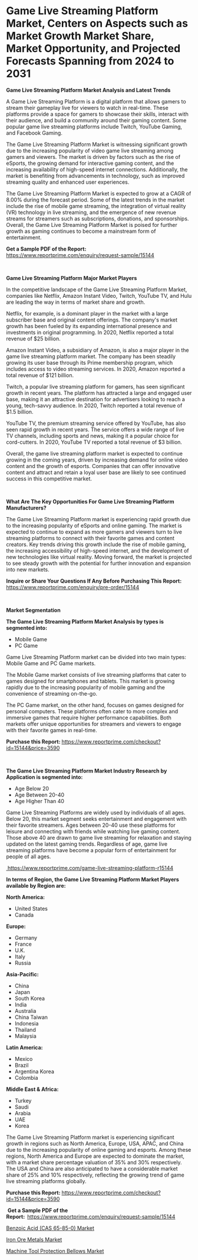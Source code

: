 <p><h1>Game Live Streaming Platform Market, Centers on Aspects such as Market Growth Market Share, Market Opportunity, and Projected Forecasts Spanning from 2024 to 2031</h1></p><p><strong>Game Live Streaming Platform Market Analysis and Latest Trends</strong></p>
<p><p>A Game Live Streaming Platform is a digital platform that allows gamers to stream their gameplay live for viewers to watch in real-time. These platforms provide a space for gamers to showcase their skills, interact with their audience, and build a community around their gaming content. Some popular game live streaming platforms include Twitch, YouTube Gaming, and Facebook Gaming.</p><p>The Game Live Streaming Platform Market is witnessing significant growth due to the increasing popularity of video game live streaming among gamers and viewers. The market is driven by factors such as the rise of eSports, the growing demand for interactive gaming content, and the increasing availability of high-speed internet connections. Additionally, the market is benefiting from advancements in technology, such as improved streaming quality and enhanced user experiences.</p><p>The Game Live Streaming Platform Market is expected to grow at a CAGR of 8.00% during the forecast period. Some of the latest trends in the market include the rise of mobile game streaming, the integration of virtual reality (VR) technology in live streaming, and the emergence of new revenue streams for streamers such as subscriptions, donations, and sponsorships. Overall, the Game Live Streaming Platform Market is poised for further growth as gaming continues to become a mainstream form of entertainment.</p></p>
<p><strong>Get a Sample PDF of the Report:&nbsp;</strong> <a href="https://www.reportprime.com/enquiry/request-sample/15144">https://www.reportprime.com/enquiry/request-sample/15144</a></p>
<p>&nbsp;</p>
<p><strong>Game Live Streaming Platform Major Market Players</strong></p>
<p><p>In the competitive landscape of the Game Live Streaming Platform Market, companies like Netflix, Amazon Instant Video, Twitch, YouTube TV, and Hulu are leading the way in terms of market share and growth. </p><p>Netflix, for example, is a dominant player in the market with a large subscriber base and original content offerings. The company's market growth has been fueled by its expanding international presence and investments in original programming. In 2020, Netflix reported a total revenue of $25 billion.</p><p>Amazon Instant Video, a subsidiary of Amazon, is also a major player in the game live streaming platform market. The company has been steadily growing its user base through its Prime membership program, which includes access to video streaming services. In 2020, Amazon reported a total revenue of $121 billion.</p><p>Twitch, a popular live streaming platform for gamers, has seen significant growth in recent years. The platform has attracted a large and engaged user base, making it an attractive destination for advertisers looking to reach a young, tech-savvy audience. In 2020, Twitch reported a total revenue of $1.5 billion.</p><p>YouTube TV, the premium streaming service offered by YouTube, has also seen rapid growth in recent years. The service offers a wide range of live TV channels, including sports and news, making it a popular choice for cord-cutters. In 2020, YouTube TV reported a total revenue of $3 billion.</p><p>Overall, the game live streaming platform market is expected to continue growing in the coming years, driven by increasing demand for online video content and the growth of esports. Companies that can offer innovative content and attract and retain a loyal user base are likely to see continued success in this competitive market.</p></p>
<p>&nbsp;</p>
<p><strong>What Are The Key Opportunities For Game Live Streaming Platform Manufacturers?</strong></p>
<p><p>The Game Live Streaming Platform market is experiencing rapid growth due to the increasing popularity of eSports and online gaming. The market is expected to continue to expand as more gamers and viewers turn to live streaming platforms to connect with their favorite games and content creators. Key trends driving this growth include the rise of mobile gaming, the increasing accessibility of high-speed internet, and the development of new technologies like virtual reality. Moving forward, the market is projected to see steady growth with the potential for further innovation and expansion into new markets.</p></p>
<p><strong>Inquire or Share Your Questions If Any Before Purchasing This Report:</strong> <a href="https://www.reportprime.com/enquiry/pre-order/15144">https://www.reportprime.com/enquiry/pre-order/15144</a></p>
<p>&nbsp;</p>
<p><strong>Market Segmentation</strong></p>
<p><strong>The Game Live Streaming Platform Market Analysis by types is segmented into:</strong></p>
<p><ul><li>Mobile Game</li><li>PC Game</li></ul></p>
<p><p>Game Live Streaming Platform market can be divided into two main types: Mobile Game and PC Game markets. </p><p>The Mobile Game market consists of live streaming platforms that cater to games designed for smartphones and tablets. This market is growing rapidly due to the increasing popularity of mobile gaming and the convenience of streaming on-the-go.</p><p>The PC Game market, on the other hand, focuses on games designed for personal computers. These platforms often cater to more complex and immersive games that require higher performance capabilities. Both markets offer unique opportunities for streamers and viewers to engage with their favorite games in real-time.</p></p>
<p><strong>Purchase this Report:&nbsp;</strong><a href="https://www.reportprime.com/checkout?id=15144&price=3590">https://www.reportprime.com/checkout?id=15144&price=3590</a></p>
<p>&nbsp;</p>
<p><strong>The Game Live Streaming Platform Market Industry Research by Application is segmented into:</strong></p>
<p><ul><li>Age Below 20</li><li>Age Between 20-40</li><li>Age Higher Than 40</li></ul></p>
<p><p>Game Live Streaming Platforms are widely used by individuals of all ages. Below 20, this market segment seeks entertainment and engagement with their favorite streamers. Ages between 20-40 use these platforms for leisure and connecting with friends while watching live gaming content. Those above 40 are drawn to game live streaming for relaxation and staying updated on the latest gaming trends. Regardless of age, game live streaming platforms have become a popular form of entertainment for people of all ages.</p></p>
<p><a href="https://www.reportprime.com/game-live-streaming-platform-r15144">&nbsp;https://www.reportprime.com/game-live-streaming-platform-r15144</a></p>
<p><strong>In terms of Region, the Game Live Streaming Platform Market Players available by Region are:</strong></p>
<p>
    <p> <strong> North America: </strong>
        <ul>
            <li>United States</li>
            <li>Canada</li>
        </ul>
        </p> 
    <p> <strong> Europe: </strong>
        <ul>
            <li>Germany</li>
            <li>France</li>
            <li>U.K.</li>
            <li>Italy</li>
            <li>Russia</li>
        </ul>
        </p> 
    <p> <strong> Asia-Pacific: </strong>
        <ul>
            <li>China</li>
            <li>Japan</li>
            <li>South Korea</li>
            <li>India</li>
            <li>Australia</li>
            <li>China Taiwan</li>
            <li>Indonesia</li>
            <li>Thailand</li>
            <li>Malaysia</li>
        </ul>
        </p> 
    <p> <strong> Latin America: </strong>
        <ul>
            <li>Mexico</li>
            <li>Brazil</li>
            <li>Argentina Korea</li>
            <li>Colombia</li>
        </ul>
        </p> 
    <p> <strong> Middle East & Africa: </strong>
        <ul>
            <li>Turkey</li>
            <li>Saudi</li>
            <li>Arabia</li>
            <li>UAE</li>
            <li>Korea</li>
        </ul>
    </p>
    </p>
<p><p>The Game Live Streaming Platform market is experiencing significant growth in regions such as North America, Europe, USA, APAC, and China due to the increasing popularity of online gaming and esports. Among these regions, North America and Europe are expected to dominate the market, with a market share percentage valuation of 35% and 30% respectively. The USA and China are also anticipated to have a considerable market share of 25% and 10% respectively, reflecting the growing trend of game live streaming platforms globally.</p></p>
<p><strong>Purchase this Report: </strong><a href="https://www.reportprime.com/checkout?id=15144&price=3590">https://www.reportprime.com/checkout?id=15144&price=3590</a></p>
<p>&nbsp;<strong>Get a Sample PDF of the Report:&nbsp;&nbsp;</strong><a href="https://www.reportprime.com/enquiry/request-sample/15144">https://www.reportprime.com/enquiry/request-sample/15144</a></p>
<p><strong></strong></p>
<p><p><a href="https://www.linkedin.com/pulse/benzoic-acid-cas-65-85-0-market-research-report-forecasted-period-kpeic?trackingId=bu0M3fXYnjFgtCrZ%2Fij34Q%3D%3D">Benzoic Acid (CAS 65-85-0) Market</a></p><p><a href="https://www.linkedin.com/pulse/iron-ore-metals-market-provides-detailed-segmentation-based-14gnc?trackingId=B3aFMuJ6tgRvhs6PwXFoXg%3D%3D">Iron Ore Metals Market</a></p><p><a href="https://www.linkedin.com/pulse/machine-tool-protection-bellows-market-comprehensive-report-vm47c?trackingId=0M4BupMX3xn049mqxtyjfg%3D%3D">Machine Tool Protection Bellows Market</a></p></p>
